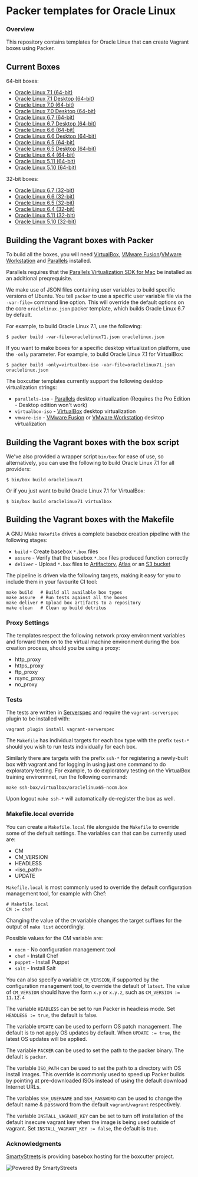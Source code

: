 # Packer templates for Oracle Linux

### Overview

This repository contains templates for Oracle Linux that can create
Vagrant boxes using Packer.

## Current Boxes

64-bit boxes:

* [Oracle Linux 7.1 (64-bit)](https://atlas.hashicorp.com/boxcutter/boxes/oraclelinux71)
* [Oracle Linux 7.1 Desktop (64-bit)](https://atlas.hashicorp.com/boxcutter/boxes/oraclelinux71-desktop)
* [Oracle Linux 7.0 (64-bit)](https://atlas.hashicorp.com/boxcutter/boxes/oraclelinux70)
* [Oracle Linux 7.0 Desktop (64-bit)](https://atlas.hashicorp.com/boxcutter/boxes/oraclelinux70-desktop)
* [Oracle Linux 6.7 (64-bit)](https://atlas.hashicorp.com/boxcutter/boxes/oraclelinux67)
* [Oracle Linux 6.7 Desktop (64-bit)](https://atlas.hashicorp.com/boxcutter/boxes/oraclelinux67-desktop)
* [Oracle Linux 6.6 (64-bit)](https://atlas.hashicorp.com/boxcutter/boxes/oraclelinux66)
* [Oracle Linux 6.6 Desktop (64-bit)](https://atlas.hashicorp.com/boxcutter/boxes/oraclelinux66-desktop)
* [Oracle Linux 6.5 (64-bit)](https://atlas.hashicorp.com/boxcutter/boxes/oraclelinux65)
* [Oracle Linux 6.5 Desktop (64-bit)](https://atlas.hashicorp.com/boxcutter/boxes/oraclelinux65-desktop)
* [Oracle Linux 6.4 (64-bit)](https://atlas.hashicorp.com/boxcutter/boxes/oraclelinux64)
* [Oracle Linux 5.11 (64-bit)](https://atlas.hashicorp.com/boxcutter/boxes/oraclelinux511)
* [Oracle Linux 5.10 (64-bit)](https://atlas.hashicorp.com/boxcutter/boxes/oraclelinux510)

32-bit boxes:

* [Oracle Linux 6.7 (32-bit)](https://atlas.hashicorp.com/boxcutter/boxes/oraclelinux67-i386)
* [Oracle Linux 6.6 (32-bit)](https://atlas.hashicorp.com/boxcutter/boxes/oraclelinux66-i386)
* [Oracle Linux 6.5 (32-bit)](https://atlas.hashicorp.com/boxcutter/boxes/oraclelinux65-i386)
* [Oracle Linux 6.4 (32-bit)](https://atlas.hashicorp.com/boxcutter/boxes/oraclelinux64-i386)
* [Oracle Linux 5.11 (32-bit)](https://atlas.hashicorp.com/boxcutter/boxes/oraclelinux511-i386)
* [Oracle Linux 5.10 (32-bit)](https://atlas.hashicorp.com/boxcutter/boxes/oraclelinux510-i386)

## Building the Vagrant boxes with Packer

To build all the boxes, you will need [VirtualBox](https://www.virtualbox.org/wiki/Downloads),
[VMware Fusion](https://www.vmware.com/products/fusion)/[VMware Workstation](https://www.vmware.com/products/workstation) and
[Parallels](http://www.parallels.com/products/desktop/whats-new/) installed.

Parallels requires that the
[Parallels Virtualization SDK for Mac](http://www.parallels.com/downloads/desktop)
be installed as an additional preqrequisite.

We make use of JSON files containing user variables to build specific versions of Ubuntu.
You tell `packer` to use a specific user variable file via the `-var-file=` command line
option.  This will override the default options on the core `oraclelinux.json` packer template,
which builds Oracle Linux 6.7 by default.

For example, to build Oracle Linux 7.1, use the following:

    $ packer build -var-file=oraclelinux71.json oraclelinux.json

If you want to make boxes for a specific desktop virtualization platform, use the `-only`
parameter.  For example, to build Oracle Linux 7.1 for VirtualBox:

    $ packer build -only=virtualbox-iso -var-file=oraclelinux71.json oraclelinux.json

The boxcutter templates currently support the following desktop virtualization strings:

* `parallels-iso` - [Parallels](http://www.parallels.com/products/desktop/whats-new/) desktop virtualization (Requires the Pro Edition - Desktop edition won't work)
* `virtualbox-iso` - [VirtualBox](https://www.virtualbox.org/wiki/Downloads) desktop virtualization
* `vmware-iso` - [VMware Fusion](https://www.vmware.com/products/fusion) or [VMware Workstation](https://www.vmware.com/products/workstation) desktop virtualization

## Building the Vagrant boxes with the box script

We've also provided a wrapper script `bin/box` for ease of use, so alternatively, you can use
the following to build Oracle Linux 7.1 for all providers:

    $ bin/box build oraclelinux71

Or if you just want to build Oracle Linux 7.1 for VirtualBox:

    $ bin/box build oraclelinux71 virtualbox

## Building the Vagrant boxes with the Makefile

A GNU Make `Makefile` drives a complete basebox creation pipeline with the following stages:

* `build` - Create basebox `*.box` files
* `assure` - Verify that the basebox `*.box` files produced function correctly
* `deliver` - Upload `*.box` files to [Artifactory](https://www.jfrog.com/confluence/display/RTF/Vagrant+Repositories), [Atlas](https://atlas.hashicorp.com/) or an [S3 bucket](https://aws.amazon.com/s3/)

The pipeline is driven via the following targets, making it easy for you to include them
in your favourite CI tool:

    make build   # Build all available box types
    make assure  # Run tests against all the boxes
    make deliver # Upload box artifacts to a repository
    make clean   # Clean up build detritus

### Proxy Settings

The templates respect the following network proxy environment variables
and forward them on to the virtual machine environment during the box creation
process, should you be using a proxy:

* http_proxy
* https_proxy
* ftp_proxy
* rsync_proxy
* no_proxy

### Tests

The tests are written in [Serverspec](http://serverspec.org) and require the
`vagrant-serverspec` plugin to be installed with:

    vagrant plugin install vagrant-serverspec

The `Makefile` has individual targets for each box type with the prefix
`test-*` should you wish to run tests individually for each box.

Similarly there are targets with the prefix `ssh-*` for registering a
newly-built box with vagrant and for logging in using just one command to
do exploratory testing.  For example, to do exploratory testing
on the VirtualBox training environmnet, run the following command:

    make ssh-box/virtualbox/oraclelinux65-nocm.box

Upon logout `make ssh-*` will automatically de-register the box as well.

### Makefile.local override

You can create a `Makefile.local` file alongside the `Makefile` to override
some of the default settings.  The variables can that can be currently
used are:

* CM
* CM_VERSION
* HEADLESS
* \<iso_path\>
* UPDATE

`Makefile.local` is most commonly used to override the default configuration
management tool, for example with Chef:

    # Makefile.local
    CM := chef

Changing the value of the `CM` variable changes the target suffixes for
the output of `make list` accordingly.

Possible values for the CM variable are:

* `nocm` - No configuration management tool
* `chef` - Install Chef
* `puppet` - Install Puppet
* `salt`  - Install Salt

You can also specify a variable `CM_VERSION`, if supported by the
configuration management tool, to override the default of `latest`.
The value of `CM_VERSION` should have the form `x.y` or `x.y.z`,
such as `CM_VERSION := 11.12.4`

The variable `HEADLESS` can be set to run Packer in headless mode.
Set `HEADLESS := true`, the default is false.

The variable `UPDATE` can be used to perform OS patch management.  The
default is to not apply OS updates by default.  When `UPDATE := true`,
the latest OS updates will be applied.

The variable `PACKER` can be used to set the path to the packer binary.
The default is `packer`.

The variable `ISO_PATH` can be used to set the path to a directory with
OS install images.  This override is commonly used to speed up Packer
builds by pointing at pre-downloaded ISOs instead of using the default
download Internet URLs.

The variables `SSH_USERNAME` and `SSH_PASSWORD` can be used to change
the default name & password from the default `vagrant`/`vagrant`
respectively.

The variable `INSTALL_VAGRANT_KEY` can be set to turn off installation
of the default insecure vagrant key when the image is being used
outside of vagrant.  Set `INSTALL_VAGRANT_KEY := false`, the default
is true.

### Acknowledgments

[SmartyStreets](http://www.smartystreets.com) is providing basebox hosting for the boxcutter project.

![Powered By SmartyStreets](https://smartystreets.com/resources/images/smartystreets-flat.png)
